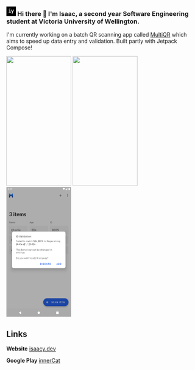 ### <img src="https://github.com/isaacy2012/isaacyoung/blob/main/img/IY.svg"  width="25" height="25"> Hi there 👋 I'm Isaac, a second year Software Engineering student at Victoria University of Wellington.

I'm currently working on a batch QR scanning app called [MultiQR](https://github.com/isaacy2012/MultiQR) which aims to speed up data entry and validation. Built partly with Jetpack Compose!

<p float="left">
  <img src="https://isaacy.dev/img/multiqr/onboarding.gif"  width="170" height="340">
<img src="https://isaacy.dev/img/multiqr/home_screen.gif"  width="170" height="340">
<img src="https://github.com/isaacy2012/MultiQR/blob/main/readMeImages/regex_match_failure.png"  width="170" height="340">
</p>

## Links
**Website** [isaacy.dev](https://isaacy.dev)

**Google Play** [innerCat](https://play.google.com/store/apps/developer?id=innerCat)

<!--
**isaacy2012/isaacy2012** is a ✨ _special_ ✨ repository because its `README.md` (this file) appears on your GitHub profile.

Here are some ideas to get you started:

- 🔭 I’m currently working on ...
- 🌱 I’m currently learning ...
- 👯 I’m looking to collaborate on ...
- 🤔 I’m looking for help with ...
- 💬 Ask me about ...
- 📫 How to reach me: ...
- 😄 Pronouns: ...
- ⚡ Fun fact: ...
-->
